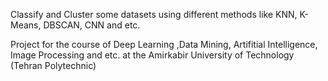 Classify and Cluster some datasets using different methods like KNN, K-Means, DBSCAN, CNN and etc.

Project for the course of Deep Learning ,Data Mining, Artifitial Intelligence, Image Processing and etc. at the Amirkabir University of Technology (Tehran Polytechnic)
